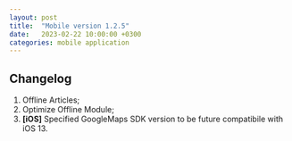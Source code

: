 ```yaml
---
layout: post
title:  "Mobile version 1.2.5"
date:   2023-02-22 10:00:00 +0300
categories: mobile application
---
```


Changelog
---
1. Offline Articles;		
2. Optimize Offline Module;
3. **[iOS]** Specified GoogleMaps SDK version to be future compatibile with iOS 13.
